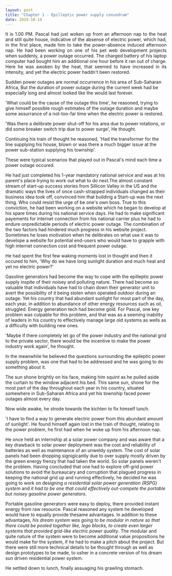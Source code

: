 ```yaml
---
layout: post
title: "Chapter 1 - Epilleptic power supply conundrum"
date: 2019-10-19
---
```

<p align="justify"></p>
<p align="justify">
It is 1.00 PM. Pascal had just woken up from an afternoon nap to the heat and still quite house, indicative of the absense 
of electric power, which had, in the first place, made him to take the power-absence induced afternoon nap. He had been 
working on one of his pet web development projects when suddenly, a power outage occurred. The charged battery of his laptop computer had bought him an additional one hour before it ran out of charge. Here he was awoken by the heat, that seemed to have increased in its intensity, and yet the electric power haddn't been restored.

Sudden power outages are normal occurrence in his area of Sub-Saharan Africa, But the duration of power outage during the current week had be especially long and almost looked like the would last forever. 

'What could be the cause of the outage this time', he reasoned, trying to give himself possible rough estimates of the outage duration and maybe some assurrance of a not-too-far time when the electric power is restored. 

'Was there a delibrate power shut-off for his area due to power rotations, or did some breaker switch trip due to power surge', He thought. 

Continuing his train of thought he reasoned, 'Had the transformer for the line supplying his house, blown or was there a much bigger issue at the power sub-station supplying his township'. 

These were typical scenarios that played out in Pascal's mind each time a power outage occured. 

He had just completed his 1-year mandatory national service and was at his parent's place trying to work out what to do next.The almost constant stream of start-up success stories from Sillicon Valley in the US and the dramatic ways the lives of once cash-strapped individuals changed as their business idea took off, convinced him that building a Start-up was the next thing. Who could resist the urge of be one's own boss. True to this conviction, he had been working on a website which he began to develop at his spare times during his national service days. He had to make significant payements for internet connection from his national carrier plus he had to endure onpredictable periods of electric power outage. The combination of the two factors had hindered much progress in his website  project. Sometimes he loses motivation when he delibrates on what use it was to develope a website for potential end-users who would have to grapple with high internet connection cost and frequent power  outage.

He had spent the first few waking moments lost in thought and then it occured to him, 'Why do we have long sunlight duration and much heat and yet no electric power?' 

Gasoline generators had become the way to cope with the epilleptic power supply inspite of their noisey and polluting nature. There had become so valuable that individuals have had to chain down their generator unit to avert the possibility of it being stolen when operated outdoor during an outage. Yet his country that had abundant sunlight for most part of the day, each year, in addition to abundance of other energy resources such as oil, struggled. Energy generation tech had become gold. For Pascal, one key problem was culpable for this problem, and that was as a seeming inability of leaders in his country to effectively manage large old systems as wells as a difficulty with building new ones. 

'Maybe if there completely let go of the power industry and the national grid to the private sector, there would be the incentive to make the power industry work again', he thought. 

In the meanwhile he believed the questions surrounding the epileptic power supply problem, was one that had to be addressed and he was going to do something about it.

The sun shone brightly on his face, making him squint as he pulled aside the curtain to the window adjacent his bed. This same sun, shone for the most part of the day throughout each year in his country, situated somewhere in Sub-Saharan Africa and yet his township faced power outages almost every day. 

Now wide awake, he strode towards the kichten to fix himself lunch. 

'I have to find a way to generate electric power from this abundant amount of sunlight'. He found himself again lost in the train of thought, relating to the power problem, he first had when he woke up from his afternoon nap. 

He once held an internship at a solar power company and was aware that a key drawback to solar power deployment was the cost and reliability of batteries as well as maintenance of an unweldy system. The cost of solar panels had been dropping signigicantly due to over supply mostly driven by the green energy frenzy that had taken the world. So solar panels weren't the problem. Having concluded that one had to explore off-grid power solutions to avoid the bureaucary and corruption that plagued progress in keeping the national grid up and running effectively, he decided he was going to work on designing <em>a residential solar power generation (RSPG) system</em> and <em>it had to be one that could effectively out-compete the portable but noisey gasoline power generators</em>. 

Portable gasoline generators were easy to deploy, there provided instant energy from raw resource. Pascal reasoned any system he developed would have to equally provide thesame advantages. In addition to these advantages, <em>his dream system was going to be modular in nature so that there could be pooled together like, lego blocks, to create even larger systems that provided grid-like electric power quality</em>. The modular and quite nature of the system were to become additional value propositions he would make for the system, if he had to make a pitch  about the project. But there were still more technical details to be thought through as well as design prototypes to be made, to usher in a concrete version of his dream sun driven residential power system.

He settled down to lunch, finally assuaging his grawling stomach.
</p>
